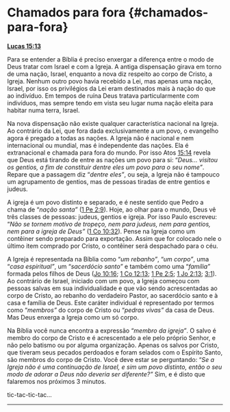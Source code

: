 # Chamados para fora {#chamados-para-fora}

[**Lucas 15:13**](http://bibliaonline.com.br/acf/lc/15/13)

Para se entender a Bíblia é preciso enxergar a diferença entre o modo de Deus tratar com Israel e com a Igreja. A antiga dispensação girava em torno de uma nação, Israel, enquanto a nova diz respeito ao corpo de Cristo, a Igreja. Nenhum outro povo havia recebido a Lei, mas apenas uma nação, Israel, por isso os privilégios da Lei eram destinados mais à nação do que ao indivíduo. Em tempos de ruína Deus tratava particularmente com indivíduos, mas sempre tendo em vista seu lugar numa nação eleita para habitar numa terra, Israel.

Na nova dispensação não existe qualquer característica nacional na Igreja. Ao contrário da Lei, que fora dada exclusivamente a um povo, o evangelho agora é pregado a todas as nações. A Igreja não é nacional e nem internacional ou mundial, mas é independente das nações. Ela é extranacional e chamada para fora do mundo. Por isso Atos [15:14](http://bibliaonline.com.br/acf/atos/15/14) revela que Deus está tirando de entre as nações um povo para si: “_Deus... visitou os gentios, a fim de constituir dentre eles um povo para o seu nome”_. Repare que a passagem diz “_dentre eles”_, ou seja, a Igreja não é tampouco um agrupamento de gentios, mas de pessoas tiradas de entre gentios e judeus.

A igreja é um povo distinto e separado, e é neste sentido que Pedro a chama de “_nação santa”_ ([1 Pe 2:9](http://bibliaonline.com.br/acf/1pe/2/9)). Hoje, ao olhar para o mundo, Deus vê três classes de pessoas: judeus, gentios e igreja. Por isso Paulo escreveu: “_Não se tornem motivo de tropeço, nem para judeus, nem para gentios, nem para a igreja de Deus”_ ([1 Co 10:32](http://bibliaonline.com.br/acf/1co/10/32)). Pense na Igreja como um contêiner sendo preparado para exportação. Assim que for colocado nele o último item comprado por Cristo, o contêiner será despachado para o céu.

A Igreja é representada na Bíblia como “_um rebanho”_, “_um corpo”_, uma “_casa espiritual”_, um “_sacerdócio santo”_ e também como uma “_família”_ formada pelos filhos de Deus ([Jo 10:16](http://bibliaonline.com.br/acf/jo/10/16); [1 Co 12:13](http://bibliaonline.com.br/acf/1co/12/13); [1 Pe 2:5](http://bibliaonline.com.br/acf/1pe/2/5); [1 Jo 2:13](http://bibliaonline.com.br/acf/1jo/2/13); [3:1](http://bibliaonline.com.br/acf/1jo/3/1)). Ao contrário de Israel, iniciado com um povo, a Igreja começou com pessoas salvas em sua individualidade e que vão sendo acrescentadas ao corpo de Cristo, ao rebanho do verdadeiro Pastor, ao sacerdócio santo e à casa e família de Deus. Este caráter individual é representado por termos como “_membros”_ do corpo de Cristo ou “_pedras vivas”_ da casa de Deus. Mas Deus enxerga a Igreja como um só corpo.

Na Bíblia você nunca encontra a expressão “_membro da igreja”_. O salvo é membro do corpo de Cristo e é acrescentado a ele pelo próprio Senhor, e não pelo batismo ou por alguma organização. Apenas os salvos por Cristo, que tiveram seus pecados perdoados e foram selados com o Espírito Santo, são membros do corpo de Cristo. Você deve estar se perguntando: “_Se a Igreja não é uma continuação de Israel, e sim um povo distinto, então o seu modo de adorar a Deus não deveria ser diferente?”_ Sim, e é disto que falaremos nos próximos 3 minutos.

tic-tac-tic-tac...

*****